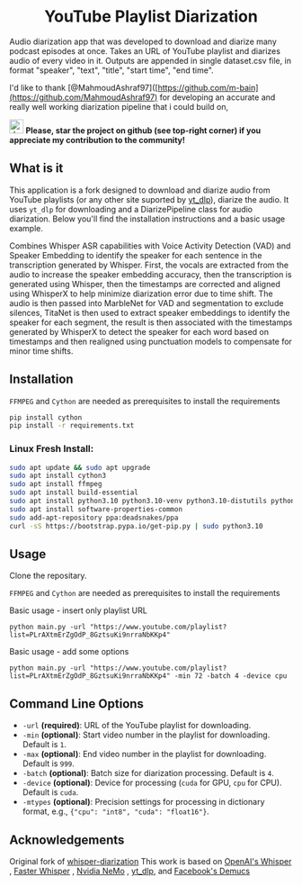 <h1 align="center">YouTube Playlist Diarization</h1>

Audio diarization app that was developed to download and diarize many podcast episodes at once. Takes an URL of YouTube playlist and diarizes audio of every video in it. Outputs are appended in single dataset.csv file, in format "speaker", "text", "title", "start time", "end time". 

I'd like to thank [@MahmoudAshraf97]([https://github.com/m-bain](https://github.com/MahmoudAshraf97) for developing an accurate and really well working diarization pipeline that i could build on,

<img src="https://github.blog/wp-content/uploads/2020/09/github-stars-logo_Color.png" alt="drawing" width="25"/> **Please, star the project on github (see top-right corner) if you appreciate my contribution to the community!**

## What is it
This application is a fork designed to download and diarize audio from YouTube playlists (or any other site suported by [yt_dlp](https://github.com/yt-dlp/yt-dlp)), diarize the audio. It uses `yt_dlp` for downloading and a DiarizePipeline class for audio diarization. Below you'll find the installation instructions and a basic usage example.

Combines Whisper ASR capabilities with Voice Activity Detection (VAD) and Speaker Embedding to identify the speaker for each sentence in the transcription generated by Whisper. First, the vocals are extracted from the audio to increase the speaker embedding accuracy, then the transcription is generated using Whisper, then the timestamps are corrected and aligned using WhisperX to help minimize diarization error due to time shift. The audio is then passed into MarbleNet for VAD and segmentation to exclude silences, TitaNet is then used to extract speaker embeddings to identify the speaker for each segment, the result is then associated with the timestamps generated by WhisperX to detect the speaker for each word based on timestamps and then realigned using punctuation models to compensate for minor time shifts.


## Installation
`FFMPEG` and `Cython` are needed as prerequisites to install the requirements

```bash
pip install cython
pip install -r requirements.txt

```
### Linux Fresh Install:
```bash
sudo apt update && sudo apt upgrade
sudo apt install cython3
sudo apt install ffmpeg
sudo apt install build-essential
sudo apt install python3.10 python3.10-venv python3.10-distutils python3.10-dev
sudo apt install software-properties-common
sudo add-apt-repository ppa:deadsnakes/ppa
curl -sS https://bootstrap.pypa.io/get-pip.py | sudo python3.10
```

## Usage
Clone the repositary.

`FFMPEG` and `Cython` are needed as prerequisites to install the requirements

Basic usage - insert only playlist URL
```
python main.py -url "https://www.youtube.com/playlist?list=PLrAXtmErZgOdP_8GztsuKi9nrraNbKKp4"
```
Basic usage - add some options
```
python main.py -url "https://www.youtube.com/playlist?list=PLrAXtmErZgOdP_8GztsuKi9nrraNbKKp4" -min 72 -batch 4 -device cpu
```

## Command Line Options

- `-url` **(required)**: URL of the YouTube playlist for downloading.
- `-min` **(optional)**: Start video number in the playlist for downloading. Default is `1`.
- `-max` **(optional)**: End video number in the playlist for downloading. Default is `999`.
- `-batch` **(optional)**: Batch size for diarization processing. Default is `4`.
- `-device` **(optional)**: Device for processing (`cuda` for GPU, `cpu` for CPU). Default is `cuda`.
- `-mtypes` **(optional)**: Precision settings for processing in dictionary format, e.g., `{"cpu": "int8", "cuda": "float16"}`.


## Acknowledgements
Original fork of [whisper-diarization](https://github.com/MahmoudAshraf97/whisper-diarization)
This work is based on [OpenAI's Whisper](https://github.com/openai/whisper) , [Faster Whisper](https://github.com/guillaumekln/faster-whisper) , [Nvidia NeMo](https://github.com/NVIDIA/NeMo) , [yt_dlp](https://github.com/yt-dlp/yt-dlp), and [Facebook's Demucs](https://github.com/facebookresearch/demucs)
